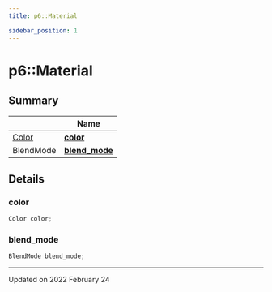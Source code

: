 ```yaml
---
title: p6::Material

sidebar_position: 1
---
```


# p6::Material







## Summary

|                | Name           |
| -------------- | -------------- |
| [Color](/reference/Types/color) | **[color](/reference/Types/material#color)**  |
| BlendMode | **[blend_mode](/reference/Types/material#blend_mode)**  |

## Details


### color

```cpp
Color color;
```


### blend_mode

```cpp
BlendMode blend_mode;
```


-------------------------------

Updated on 2022 February 24